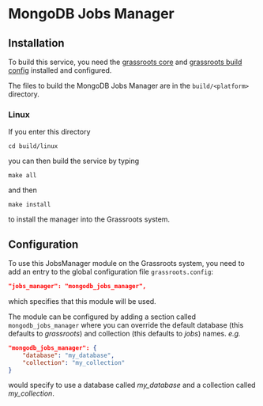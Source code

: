 ﻿# MongoDB Jobs Manager


## Installation

To build this service, you need the [grassroots core](https://github.com/TGAC/grassroots-core) and [grassroots build config](https://github.com/TGAC/grassroots-build-config) installed and configured. 

The files to build the MongoDB Jobs Manager are in the ```build/<platform>``` directory. 

### Linux

If you enter this directory 

```
cd build/linux
```

you can then build the service by typing

```
make all
```

and then 

```
make install
```

to install the manager into the Grassroots system.


## Configuration

To use this JobsManager module on the Grassroots system, you need to add an entry to the global configuration file ```grassroots.config```:

~~~.json
"jobs_manager": "mongodb_jobs_manager",
~~~

which specifies that this module will be used.

The module can be configured by adding a section called ```mongodb_jobs_manager``` where you can override the default database (this defaults to *grassroots*) and collection (this defaults to *jobs*) names. *e.g.*

~~~.json
"mongodb_jobs_manager": {
    "database": "my_database",
	"collection": "my_collection"
}	
~~~	

would specify to use a database called *my_database* and a collection called *my_collection*.
